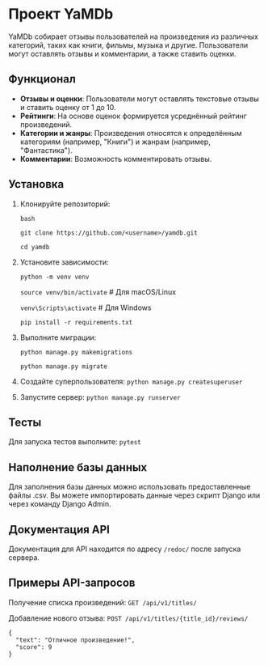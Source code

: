 # Проект YaMDb

YaMDb собирает отзывы пользователей на произведения из различных категорий, таких как книги, фильмы, музыка и другие. Пользователи могут оставлять отзывы и комментарии, а также ставить оценки.

## Функционал

- **Отзывы и оценки**: Пользователи могут оставлять текстовые отзывы и ставить оценку от 1 до 10.
- **Рейтинги**: На основе оценок формируется усреднённый рейтинг произведений.
- **Категории и жанры**: Произведения относятся к определённым категориям (например, "Книги") и жанрам (например, "Фантастика").
- **Комментарии**: Возможность комментировать отзывы.

## Установка

1. Клонируйте репозиторий:

   ```bash```

   ```git clone https://github.com/<username>/yamdb.git```

   ```cd yamdb```

2. Установите зависимости:

    ```python -m venv venv```

    ```source venv/bin/activate```  # Для macOS/Linux

    ```venv\Scripts\activate```     # Для Windows

    ```pip install -r requirements.txt```

3. Выполните миграции:

   ```python manage.py makemigrations```

   ```python manage.py migrate```
4. Создайте суперпользователя:
    ```python manage.py createsuperuser```
5. Запустите сервер:
    ```python manage.py runserver```

## Тесты

Для запуска тестов выполните:
    ```pytest```

## Наполнение базы данных

Для заполнения базы данных можно использовать предоставленные файлы .csv. Вы можете импортировать данные через скрипт Django или через команду Django Admin.

## Документация API

Документация для API находится по адресу ```/redoc/``` после запуска сервера.

## Примеры API-запросов

Получение списка произведений:
    ```
    GET /api/v1/titles/
    ```

Добавление нового отзыва:
    ```POST /api/v1/titles/{title_id}/reviews/```

    {
      "text": "Отличное произведение!",
      "score": 9
    }
